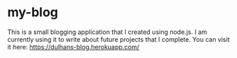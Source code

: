 # my-blog
This is a small blogging application that I created using node.js.
I am currently using it to write about future projects that I complete.
You can visit it here: https://dulhans-blog.herokuapp.com/
